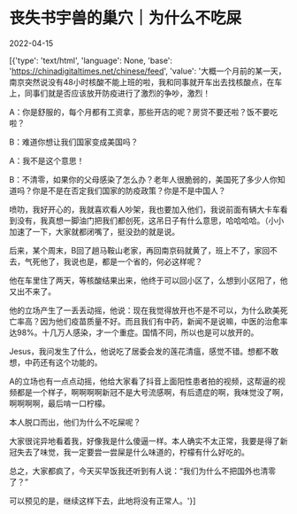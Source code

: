 # 丧失书宇兽的巢穴｜为什么不吃屎

2022-04-15

[{'type': 'text/html', 'language': None, 'base': 'https://chinadigitaltimes.net/chinese/feed', 'value': '大概一个月前的某一天，南京突然说没有48小时核酸不能上班的啦，我和同事就开车出去找核酸点，在车上，同事们就是否应该放开防疫进行了激烈的争吵，激烈！

A：你是舒服的，每个月都有工资拿，那些开店的呢？房贷不要还啦？饭不要吃啦？

B：难道你想让我们国家变成美国吗？

A：我不是这个意思！

B：不清零，如果你的父母感染了怎么办？老年人很脆弱的，美国死了多少人你知道吗？你是不是在否定我们国家的防疫政策？你是不是中国人？

喷叻，我好开心的，我就喜欢看人吵架，我也要加入他们，我说前面有辆大卡车看到没有，我真想一脚油门把我们都创死，这吊日子有什么意思，哈哈哈哈。（小小加速了一下，大家就都闭嘴了，挺没劲的就是说。

后来，某个周末，B回了趟马鞍山老家，再回南京码就黄了，班上不了，家回不去，气死他了，我说也是，都是一个省的，何必这样呢？

他在车里住了两天，等核酸结果出来，他终于可以回小区了，么想到小区阳了，他又出不来了。

他的立场产生了一丢丢动摇，他说：现在我觉得放开也不是不可以，为什么欧美死亡率高？因为他们疫苗质量不好。而且我们有中药，新闻不是说嘛，中医的治愈率达98%。十几万人感染，才一个重症。国情不同，所以也是可以放开的。

Jesus，我问发生了什么，他说吃了居委会发的莲花清瘟，感觉不错。想都不敢想，中药还有这个功能的。

A的立场也有一点点动摇，他给大家看了抖音上面阳性患者拍的视频，这帮逼的视频都是一个样子，啊啊啊啊新冠不是大号流感啊，有后遗症的啊，我味觉没了啊，啊啊啊啊，最后啃一口柠檬。

本人脱口而出，他们为什么不吃屎呢？

大家很诧异地看着我，好像我是什么傻逼一样。本人确实不太正常，我要是得了新冠失去了味觉，我一定要尝一尝屎是什么味道的，柠檬有什么好吃的。

总之，大家都疯了，今天买早饭我还听到有人说：“我们为什么不把国外也清零了？”

可以预见的是，继续这样下去，此地将没有正常人。'}]